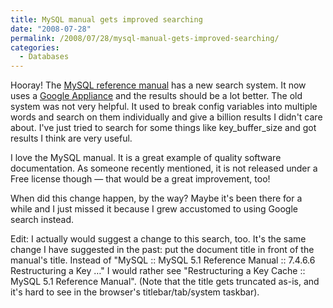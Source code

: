 ```yaml
---
title: MySQL manual gets improved searching
date: "2008-07-28"
permalink: /2008/07/28/mysql-manual-gets-improved-searching/
categories:
  - Databases
---
```

Hooray! The [MySQL reference manual][1] has a new search system. It now uses a [Google Appliance][2] and the results should be a lot better. The old system was not very helpful. It used to break config variables into multiple words and search on them individually and give a billion results I didn't care about. I've just tried to search for some things like key\_buffer\_size and got results I think are very useful.

I love the MySQL manual. It is a great example of quality software documentation. As someone recently mentioned, it is not released under a Free license though &#8212; that would be a great improvement, too!

When did this change happen, by the way? Maybe it's been there for a while and I just missed it because I grew accustomed to using Google search instead.

Edit: I actually would suggest a change to this search, too. It's the same change I have suggested in the past: put the document title in front of the manual's title. Instead of "MySQL :: MySQL 5.1 Reference Manual :: 7.4.6.6 Restructuring a Key &#8230;" I would rather see "Restructuring a Key Cache :: MySQL 5.1 Reference Manual". (Note that the title gets truncated as-is, and it's hard to see in the browser's titlebar/tab/system taskbar).

 [1]: http://dev.mysql.com/doc/
 [2]: http://www.google.com/enterprise/search.html
